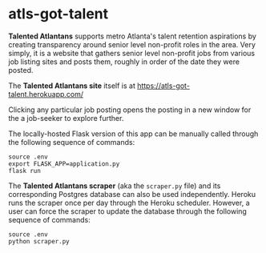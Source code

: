 # atls-got-talent

**Talented Atlantans** supports metro Atlanta's talent retention aspirations by creating transparency around senior level non-profit roles in the area. Very simply, it is a website that gathers senior level non-profit jobs from various job listing sites and posts them, roughly in order of the date they were posted.

The **Talented Atlantans site** itself is at https://atls-got-talent.herokuapp.com/ 

Clicking any particular job posting opens the posting in a new window for the a job-seeker to explore further. 

The locally-hosted Flask version of this app can be manually called through the following sequence of commands:

````
source .env
export FLASK_APP=application.py
flask run
````

The **Talented Atlantans scraper** (aka the `scraper.py` file) and its corresponding Postgres database can also be used independently. Heroku runs the scraper once per day through the Heroku scheduler. However, a user can force the scraper to update the database through the following sequence of commands:

````
source .env
python scraper.py
````
